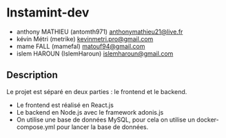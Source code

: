 # Instamint-dev

- anthony MATHIEU (antomth971) <anthonymathieu21@live.fr>
- kévin Métri (metrike) <kevinmetri.pro@gmail.com>
- mame FALL (mamefal) <matouf94@gmail.com>
- islem HAROUN (IslemHaroun) <islemharoun@gmail.com>

## Description

Le projet est séparé en deux parties : le frontend et le backend.
- Le frontend est réalisé en React.js 
- Le backend en Node.js avec le framework adonis.js
- On utilise une base de données MySQL, pour cela on utilise un docker-compose.yml pour lancer la base de données.
